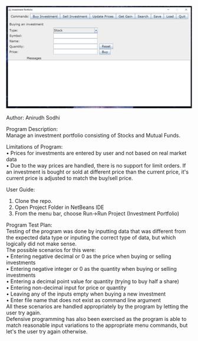 <img src="/dist/Screenshot.png?raw=true" />

Author: Anirudh Sodhi

Program Description:  
Manage an investment portfolio consisting of Stocks and Mutual Funds.

Limitations of Program:  
• Prices for investments are entered by user and not based on real market data  
• Due to the way prices are handled, there is no support for limit orders. If an investment is bought or sold at different price than the current price, it's current price is adjusted to match the buy/sell price.  

User Guide:
1. Clone the repo.
2. Open Project Folder in NetBeans IDE
2. From the menu bar, choose Run->Run Project (Investment Portfolio)

Program Test Plan:  
Testing of the program was done by inputting data that was different from the expected data type or inputing the correct type of data, but which logically did not make sense.  
The possible scenarios for this were:  
• Entering negative decimal or 0 as the price when buying or selling investments  
• Entering negative integer or 0 as the quantity when buying or selling investments  
• Entering a decimal point value for quantity (trying to buy half a share)  
• Entering non-decimal input for price or quantity  
• Leaving any of the inputs empty when buying a new investment  
• Enter file name that does not exist as command line argument  
All these scenarios are handled appropriately by the program by letting the user try again.  
Defensive programming has also been exercised as the program is able to match reasonable input variations to the appropriate menu commands, but let's the user try again otherwise.  
